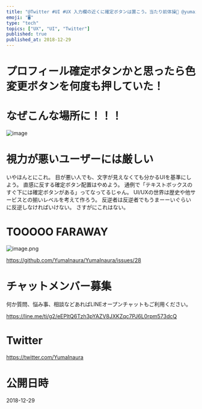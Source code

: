 ```yaml
---
title: "@Twitter #UI #UX 入力欄の近くに確定ボタンは置こう。当たり前体操🕺 @yumainaura"
emoji: "🖥"
type: "tech"
topics: ["UX", "UI", "Twitter"]
published: true
published_at: 2018-12-29
---
```


# プロフィール確定ボタンかと思ったら色変更ボタンを何度も押していた！

# なぜこんな場所に！！！


![image](https://user-images.githubusercontent.com/13635059/50533944-05097e00-0b78-11e9-84f5-dda366b751f7.png)

# 視力が悪いユーザーには厳しい

いやほんとにこれ。
目が悪い人でも、文字が見えなくても分かるUIを基準にしよう。
直感に反する確定ボタン配置はやめよう。
通例で「テキストボックスのすぐ下には確定ボタンがある」ってなってるじゃん。
UI/UXの世界は歴史や他サービスとの揃いレベルを考えて作ろう。
反逆者は反逆者でもうまーーいぐらいに反逆しなければいけない。
さすがにこれはない。

# TOOOOO FARAWAY

![image.png](https://qiita-image-store.s3.amazonaws.com/0/89618/4c7ed9e4-a592-1371-37fc-57c9e63fbbe0.png)



https://github.com/YumaInaura/YumaInaura/issues/28








<!-- Update From Qiita API -->

# チャットメンバー募集


何か質問、悩み事、相談などあればLINEオープンチャットもご利用ください。

https://line.me/ti/g2/eEPltQ6Tzh3pYAZV8JXKZqc7PJ6L0rpm573dcQ





# Twitter


https://twitter.com/YumaInaura


<!-- Update From Qiita API -->



# 公開日時

2018-12-29
